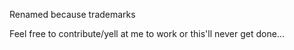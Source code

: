 Renamed because trademarks

Feel free to contribute/yell at me to work or this'll never get done...
